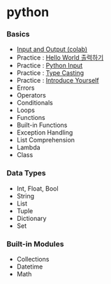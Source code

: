 # python

### Basics
* <a href = "https://colab.research.google.com/drive/1a1rZB5tIMluQqgSrgOWFDETsv_a7kHTn?usp=sharing">Input and Output (colab)</a>
 * Practice : <a href = "http://3.131.175.105/problem/0213">Hello World 출력하기</a>
 * Practice : <a href = "http://3.131.175.105/problem/0214">Python Input</a>
 * Practice : <a href = "http://3.131.175.105/problem/0217">Type Casting</a>
 * Practice : <a href = "http://3.131.175.105/problem/0219">Introduce Yourself</a>
* Errors
* Operators
* Conditionals
* Loops
* Functions
* Built-in Functions
* Exception Handling
* List Comprehension
* Lambda
* Class

### Data Types
* Int, Float, Bool
* String
* List
* Tuple
* Dictionary
* Set

### Built-in Modules
* Collections
* Datetime
* Math

